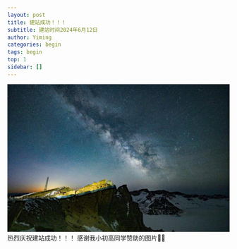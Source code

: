 ```yaml
---
layout: post
title: 建站成功！！！
subtitle: 建站时间2024年6月12日
author: Yiming
categories: begin
tags: begin
top: 1
sidebar: []
---
```


![长白山](/assets/images/banners/home.jpeg "")
<br>
热烈庆祝建站成功！！！
感谢我小初高同学赞助的图片🤪🤪
